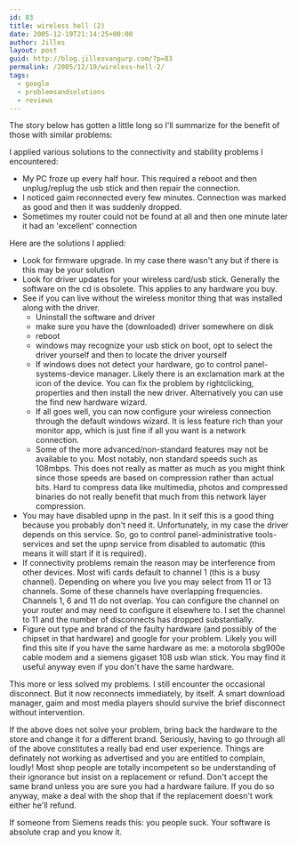 ```yaml
---
id: 83
title: wireless hell (2)
date: 2005-12-19T21:14:25+00:00
author: Jilles
layout: post
guid: http://blog.jillesvangurp.com/?p=83
permalink: /2005/12/19/wireless-hell-2/
tags:
  - google
  - problemsandsolutions
  - reviews
---
```

The story below has gotten a little long so I'll summarize for the benefit of those with similar problems:

I applied various solutions to the connectivity and stability problems I encountered:

- My PC froze up every half hour. This required a reboot and then unplug/replug the usb stick and then repair the connection.
- I noticed gaim reconnected every few minutes. Connection was marked as good and then it was suddenly dropped.
- Sometimes my router could not be found at all and then one minute later it had an 'excellent' connection

Here are the solutions I applied:

- Look for firmware upgrade. In my case there wasn't any but if there is this may be your solution
- Look for driver updates for your wireless card/usb stick. Generally the software on the cd is obsolete. This applies to any hardware you buy.
- See if you can live without the wireless monitor thing that was installed along with the driver. <ul> 	<li>Uninstall the software and driver
- make sure you have the (downloaded) driver somewhere on disk
- reboot
- windows may recognize your usb stick on boot, opt to select the driver yourself and then to locate the driver yourself
- If windows does not detect your hardware, go to control panel-systems-device manager. Likely there is an exclamation mark at the icon of the device. You can fix the problem by rightclicking, properties and then install the new driver. Alternatively you can use the find new hardware wizard.
- If all goes well, you can now configure your wireless connection through the default windows wizard. It is less feature rich than your monitor app, which is just fine if all you want is a network connection.
- Some of the more advanced/non-standard features may not be available to you. Most notably, non standard speeds such as 108mbps. This does not really as matter as much as you might think since those speeds are based on compression rather than actual bits. Hard to compress data like multimedia, photos and compressed binaries do not really benefit that much from this network layer compression.

</li>
	<li>You may have disabled upnp in the past. In it self this is a good thing because you probably don't need it. Unfortunately, in my case the driver depends on this service. So, go to control panel-administrative tools-services and set the upnp service from disabled to automatic (this means it will start if it is required).</li>
	<li>If connectivity problems remain the reason may be interference from other devices. Most wifi cards default to channel 1 (this is a busy channel). Depending on where you live you may select from 11 or 13 channels. Some of these channels have overlapping frequencies. Channels 1, 6 and 11 do not overlap. You can configure the channel on your router and may need to configure it elsewhere to. I set the channel to 11 and the number of disconnects has dropped substantially.</li>
	<li>Figure out type and brand of the faulty hardware (and possibly of the chipset in that hardware) and google for your problem. Likely you will find this site if you have the same hardware as me: a motorola sbg900e cable modem and a siemens gigaset 108 usb wlan stick. You may find it useful anyway even if you don't have the same hardware.</li>
</ul>
This more or less solved my problems. I still encounter the occasional disconnect. But it now reconnects immediately, by itself. A smart download manager, gaim and most media players should survive the brief disconnect without intervention.

If the above does not solve your problem, bring back the hardware to the store and change it for a different brand. Seriously, having to go through all of the above constitutes a really bad end user experience. Things are definately not working as advertised and you are entitled to complain, loudly! Most shop people are totally incompetent so be understanding of their ignorance but insist on a replacement or refund. Don't accept the same brand unless you are sure you had a hardware failure. If you do so anyway, make a deal with the shop that if the replacement doesn't work either he'll refund.

If someone from Siemens reads this: you people suck. Your software is absolute crap and you know it.